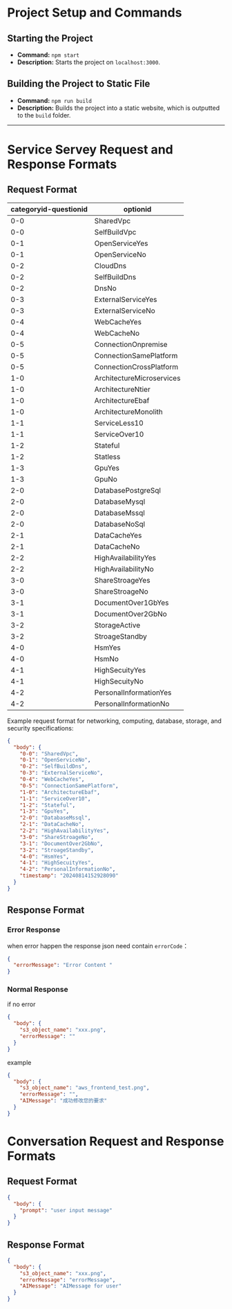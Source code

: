 # Project Setup and Commands

## Starting the Project

- **Command:** `npm start`
- **Description:** Starts the project on `localhost:3000`.

## Building the Project to Static File

- **Command:** `npm run build`
- **Description:** Builds the project into a static website, which is outputted to the `build` folder.

---

# Service Servey Request and Response Formats

## Request Format

| categoryid-questionid | optionid                  |
| --------------------- | ------------------------- |
| 0-0                   | SharedVpc                 |
| 0-0                   | SelfBuildVpc              |
| 0-1                   | OpenServiceYes            |
| 0-1                   | OpenServiceNo             |
| 0-2                   | CloudDns                  |
| 0-2                   | SelfBuildDns              |
| 0-2                   | DnsNo                     |
| 0-3                   | ExternalServiceYes        |
| 0-3                   | ExternalServiceNo         |
| 0-4                   | WebCacheYes               |
| 0-4                   | WebCacheNo                |
| 0-5                   | ConnectionOnpremise       |
| 0-5                   | ConnectionSamePlatform    |
| 0-5                   | ConnectionCrossPlatform   |
| 1-0                   | ArchitectureMicroservices |
| 1-0                   | ArchitectureNtier         |
| 1-0                   | ArchitectureEbaf          |
| 1-0                   | ArchitectureMonolith      |
| 1-1                   | ServiceLess10             |
| 1-1                   | ServiceOver10             |
| 1-2                   | Stateful                  |
| 1-2                   | Statless                  |
| 1-3                   | GpuYes                    |
| 1-3                   | GpuNo                     |
| 2-0                   | DatabasePostgreSql        |
| 2-0                   | DatabaseMysql             |
| 2-0                   | DatabaseMssql             |
| 2-0                   | DatabaseNoSql             |
| 2-1                   | DataCacheYes              |
| 2-1                   | DataCacheNo               |
| 2-2                   | HighAvailabilityYes       |
| 2-2                   | HighAvailabilityNo        |
| 3-0                   | ShareStroageYes           |
| 3-0                   | ShareStroageNo            |
| 3-1                   | DocumentOver1GbYes        |
| 3-1                   | DocumentOver2GbNo         |
| 3-2                   | StorageActive             |
| 3-2                   | StroageStandby            |
| 4-0                   | HsmYes                    |
| 4-0                   | HsmNo                     |
| 4-1                   | HighSecuityYes            |
| 4-1                   | HighSecuityNo             |
| 4-2                   | PersonalInformationYes    |
| 4-2                   | PersonalInformationNo     |

Example request format for networking, computing, database, storage, and security specifications:

```json
{
  "body": {
    "0-0": "SharedVpc",
    "0-1": "OpenServiceNo",
    "0-2": "SelfBuildDns",
    "0-3": "ExternalServiceNo",
    "0-4": "WebCacheYes",
    "0-5": "ConnectionSamePlatform",
    "1-0": "ArchitectureEbaf",
    "1-1": "ServiceOver10",
    "1-2": "Stateful",
    "1-3": "GpuYes",
    "2-0": "DatabaseMssql",
    "2-1": "DataCacheNo",
    "2-2": "HighAvailabilityYes",
    "3-0": "ShareStroageNo",
    "3-1": "DocumentOver2GbNo",
    "3-2": "StroageStandby",
    "4-0": "HsmYes",
    "4-1": "HighSecuityYes",
    "4-2": "PersonalInformationNo",
    "timestamp": "20240814152928090"
  }
}
```

## Response Format

### Error Response

when error happen the response json need contain `errorCode`：

```json
{
  "errorMessage": "Error Content "
}
```

### Normal Response

if no error

```json
{
  "body": {
    "s3_object_name": "xxx.png",
    "errorMessage": ""
  }
}
```

example

```json
{
  "body": {
    "s3_object_name": "aws_frontend_test.png",
    "errorMessage": "",
    "AIMessage": "成功修改您的要求"
  }
}
```

# Conversation Request and Response Formats

## Request Format

```json
{
  "body": {
    "prompt": "user input message"
  }
}
```

## Response Format

```json
{
  "body": {
    "s3_object_name": "xxx.png",
    "errorMessage": "errorMessage",
    "AIMessage": "AIMessage for user"
  }
}
```

